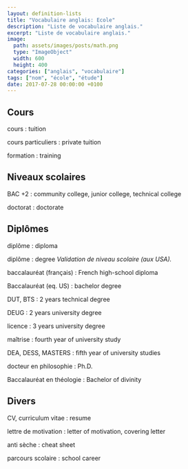 ```yaml
---
layout: definition-lists
title: "Vocabulaire anglais: Ecole"
description: "Liste de vocabulaire anglais."
excerpt: "Liste de vocabulaire anglais."
image:
  path: assets/images/posts/math.png
  type: "ImageObject"
  width: 600
  height: 400
categories: ["anglais", "vocabulaire"]
tags: ["nom", "école", "étude"]
date: 2017-07-28 00:00:00 +0100
---
```


## Cours

cours
: tuition

cours particuliers
: private tuition

formation
: training


## Niveaux scolaires

BAC +2
: community college, junior college, technical college

doctorat
: doctorate


## Diplômes

diplôme
: diploma

diplôme
: degree
*Validation de niveau scolaire (aux USA).*

baccalauréat (français)
: French high-school diploma

Baccalauréat (eq. US)
: bachelor degree

DUT, BTS
: 2 years technical degree

DEUG
: 2 years university degree

licence
: 3 years university degree

maîtrise
: fourth year of university study

DEA, DESS, MASTERS
: fifth year of university studies

docteur en philosophie
: Ph.D.

Baccalauréat en théologie
: Bachelor of divinity


## Divers

CV, curriculum vitae
: resume

lettre de motivation
: letter of motivation, covering letter

anti sèche
: cheat sheet

parcours scolaire
: school career
